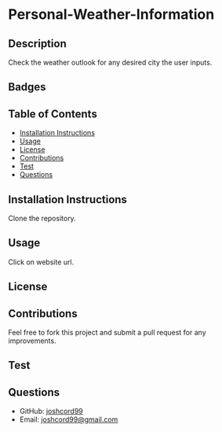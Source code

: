 # Personal-Weather-Information

## Description
Check the weather outlook for any desired city the user inputs.

## Badges

## Table of Contents
- [Installation Instructions](#installation-instructions)
- [Usage](#usage)
- [License](#license)
- [Contributions](#contributions)
- [Test](#test)
- [Questions](#questions)

## Installation Instructions
Clone the repository.

## Usage
Click on website url.

## License

## Contributions
Feel free to fork this project and submit a pull request for any improvements.

## Test



## Questions
- GitHub: [joshcord99](https://github.com/joshcord99)
- Email: joshcord99@gmail.com
  
